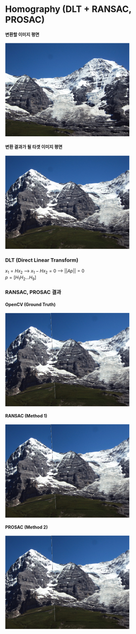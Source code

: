 # Homography (DLT + RANSAC, PROSAC)
#### 변환할 이미지 평면
![](sources/02.jpg)
#### 변환 결과가 될 타겟 이미지 평면
![](sources/01.jpg)
### DLT (Direct Linear Transform)
$x_1 = Hx_2$ --> $x_1-Hx_2 = 0$ --> $||Ap|| = 0$  
$p = [H_{1} H_{2} \ldots H_{9}]$

### RANSAC, PROSAC 결과
#### OpenCV (Ground Truth)
![](results/opencv.png)
#### RANSAC (Method 1)
![](results/RANSAC.png)
#### PROSAC (Method 2)
![](results/PROSAC.png)
